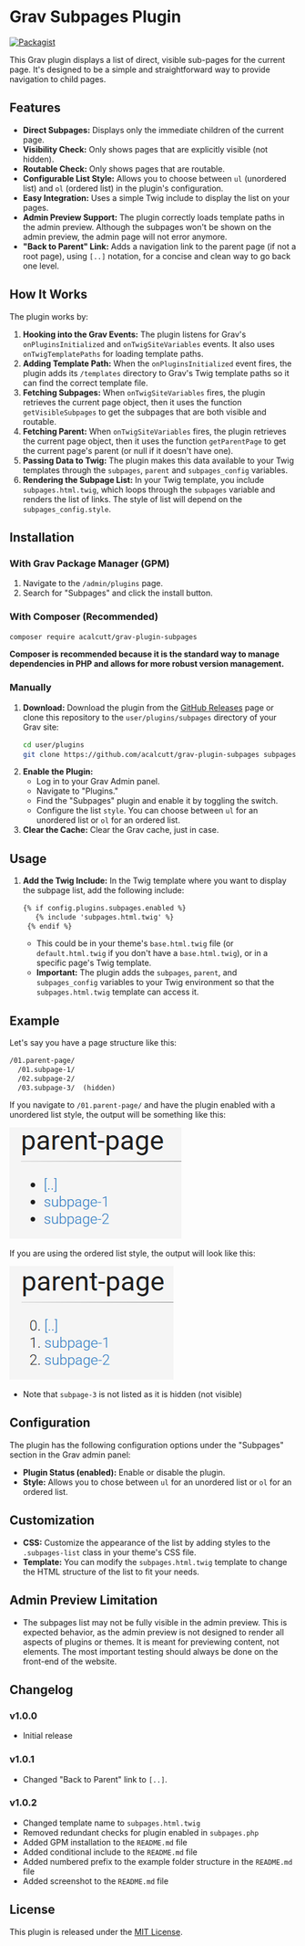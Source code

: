 # Grav Subpages Plugin

[![Packagist](https://img.shields.io/packagist/v/acalcutt/grav-plugin-subpages.svg)](https://packagist.org/packages/acalcutt/grav-plugin-subpages)

This Grav plugin displays a list of direct, visible sub-pages for the current page. It's designed to be a simple and straightforward way to provide navigation to child pages.

## Features

*   **Direct Subpages:** Displays only the immediate children of the current page.
*   **Visibility Check:** Only shows pages that are explicitly visible (not hidden).
*    **Routable Check:** Only shows pages that are routable.
*   **Configurable List Style:** Allows you to choose between `ul` (unordered list) and `ol` (ordered list) in the plugin's configuration.
*   **Easy Integration:** Uses a simple Twig include to display the list on your pages.
*   **Admin Preview Support:** The plugin correctly loads template paths in the admin preview. Although the subpages won't be shown on the admin preview, the admin page will not error anymore.
*   **"Back to Parent" Link:** Adds a navigation link to the parent page (if not a root page), using `[..]` notation, for a concise and clean way to go back one level.

## How It Works

The plugin works by:

1.  **Hooking into the Grav Events:** The plugin listens for Grav's `onPluginsInitialized` and `onTwigSiteVariables` events. It also uses `onTwigTemplatePaths` for loading template paths.
2.  **Adding Template Path:** When the `onPluginsInitialized` event fires, the plugin adds its `/templates` directory to Grav's Twig template paths so it can find the correct template file.
3.  **Fetching Subpages:** When `onTwigSiteVariables` fires, the plugin retrieves the current page object, then it uses the function `getVisibleSubpages` to get the subpages that are both visible and routable.
4.  **Fetching Parent:** When `onTwigSiteVariables` fires, the plugin retrieves the current page object, then it uses the function `getParentPage` to get the current page's parent (or null if it doesn't have one).
5.  **Passing Data to Twig:** The plugin makes this data available to your Twig templates through the `subpages`, `parent` and `subpages_config` variables.
6.  **Rendering the Subpage List:** In your Twig template, you include `subpages.html.twig`, which loops through the `subpages` variable and renders the list of links. The style of list will depend on the `subpages_config.style`.

## Installation

### With Grav Package Manager (GPM)

1.  Navigate to the `/admin/plugins` page.
2.  Search for "Subpages" and click the install button.

### With Composer (Recommended)

```bash
composer require acalcutt/grav-plugin-subpages
```
**Composer is recommended because it is the standard way to manage dependencies in PHP and allows for more robust version management.**

### Manually

1.  **Download:** Download the plugin from the [GitHub Releases](https://github.com/acalcutt/grav-plugin-subpages/releases) page or clone this repository to the `user/plugins/subpages` directory of your Grav site:
    ```bash
    cd user/plugins
    git clone https://github.com/acalcutt/grav-plugin-subpages subpages
    ```
2.  **Enable the Plugin:**
    *   Log in to your Grav Admin panel.
    *   Navigate to "Plugins."
    *   Find the "Subpages" plugin and enable it by toggling the switch.
    *   Configure the list `style`. You can choose between `ul` for an unordered list or `ol` for an ordered list.
3.  **Clear the Cache:** Clear the Grav cache, just in case.

## Usage

1.  **Add the Twig Include:** In the Twig template where you want to display the subpage list, add the following include:

    ```twig
    {% if config.plugins.subpages.enabled %}
       {% include 'subpages.html.twig' %}
     {% endif %}
    ```

    *   This could be in your theme's `base.html.twig` file (or `default.html.twig` if you don't have a `base.html.twig`), or in a specific page's Twig template.
    *   **Important:** The plugin adds the `subpages`, `parent`, and `subpages_config` variables to your Twig environment so that the `subpages.html.twig` template can access it.

## Example

Let's say you have a page structure like this:

```
/01.parent-page/
  /01.subpage-1/
  /02.subpage-2/
  /03.subpage-3/  (hidden)
```

If you navigate to `/01.parent-page/` and have the plugin enabled with a unordered list style, the output will be something like this:

![Subpages Plugin Unordered List](subpages_ul.png)

If you are using the ordered list style, the output will look like this:

![Subpages Plugin Ordered List](subpages_ol.png)

*   Note that `subpage-3` is not listed as it is hidden (not visible)

## Configuration

The plugin has the following configuration options under the "Subpages" section in the Grav admin panel:

*   **Plugin Status (enabled):** Enable or disable the plugin.
*   **Style:** Allows you to chose between `ul` for an unordered list or `ol` for an ordered list.

## Customization

*   **CSS:** Customize the appearance of the list by adding styles to the `.subpages-list` class in your theme's CSS file.
*   **Template:** You can modify the `subpages.html.twig` template to change the HTML structure of the list to fit your needs.

## Admin Preview Limitation

*   The subpages list may not be fully visible in the admin preview. This is expected behavior, as the admin preview is not designed to render all aspects of plugins or themes. It is meant for previewing content, not elements. The most important testing should always be done on the front-end of the website.

## Changelog

### v1.0.0
* Initial release

### v1.0.1
* Changed "Back to Parent" link to `[..]`.

### v1.0.2
* Changed template name to `subpages.html.twig`
* Removed redundant checks for plugin enabled in `subpages.php`
* Added GPM installation to the `README.md` file
* Added conditional include to the `README.md` file
* Added numbered prefix to the example folder structure in the `README.md` file
* Added screenshot to the `README.md` file

## License

This plugin is released under the [MIT License](LICENSE).
